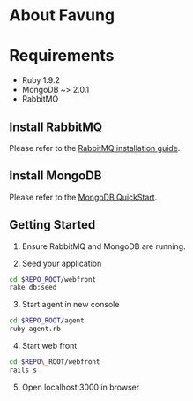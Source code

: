 # About Favung #

# Requirements #

 * Ruby 1.9.2
 * MongoDB ~> 2.0.1
 * RabbitMQ

## Install RabbitMQ ##

Please refer to the [RabbitMQ installation guide](http://www.rabbitmq.com/install.html).

## Install MongoDB ##

Please refer to the [MongoDB QuickStart](http://www.mongodb.org/display/DOCS/Quickstart).

## Getting Started ##

1. Ensure RabbitMQ and MongoDB are running.

2. Seed your application

``` bash
cd $REPO_ROOT/webfront
rake db:seed
```

3. Start agent in new console

``` bash
cd $REPO_ROOT/agent
ruby agent.rb
```

4. Start web front

``` bash
cd $REPO\_ROOT/webfront
rails s
```

5. Open localhost:3000 in browser




